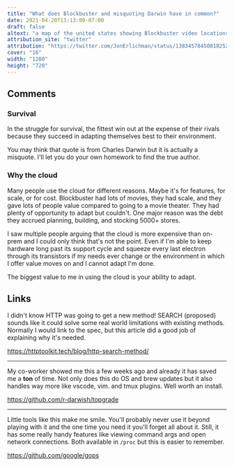```yaml
---
title: "What does Blockbuster and misquoting Darwin have in common?"
date: 2021-04-20T13:13:00-07:00
draft: false
altext: "a map of the united states showing Blockbuster video locations over time"
attribution_site: "twitter"
attribution: "https://twitter.com/JonErlichman/status/1383457845081825285?s=20"
cover: "16"
width: "1280"
height: "720"
---
```


## Comments

### Survival
In the struggle for survival, the fittest win out at the expense of their rivals because they succeed in adapting themselves best to their environment.

You may think that quote is from Charles Darwin but it is actually a misquote. I'll let you do your own homework to find the true author.

### Why the cloud
Many people use the cloud for different reasons. Maybe it's for features, for scale, or for cost. Blockbuster had lots of movies, they had scale, and they gave lots of people value compared to going to a movie theater. They had plenty of opportunity to adapt but couldn't. One major reason was the debt they accrued planning, building, and stocking 5000+ stores.

I saw multiple people arguing that the cloud is more expensive than on-prem and I could only think that's not the point. Even if I'm able to keep hardware long past its support cycle and squeeze every last electron through its transistors if my needs ever change or the environment in which I offer value moves on and I cannot adapt I'm done.

The biggest value to me in using the cloud is your ability to adapt.

## Links

I didn't know HTTP was going to get a new method! SEARCH (proposed) sounds like it could solve some real world limitations with existing methods. Normally I would link to the spec, but this article did a good job of explaining why it's needed.

https://httptoolkit.tech/blog/http-search-method/

---
My co-worker showed me this a few weeks ago and already it has saved me a **ton** of time. Not only does this do OS and brew updates but it also handles way more like vscode, vim. and tmux plugins. Well worth an install.

https://github.com/r-darwish/topgrade

---
Little tools like this make me smile. You'll probably never use it beyond playing with it and the one time you need it you'll forget all about it. Still, it has some really handy features like viewing command args and open network connections. Both available in `/proc` but this is easier to remember.

https://github.com/google/gops
